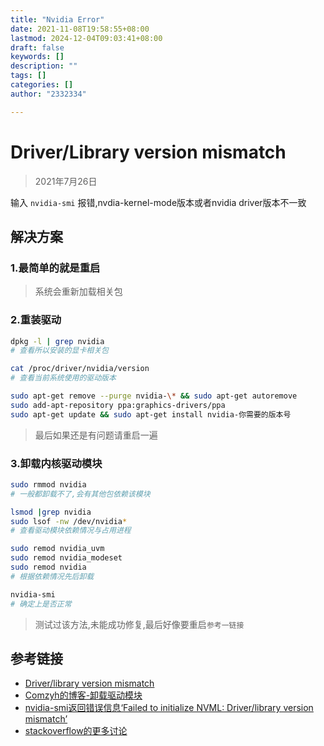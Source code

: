 ```yaml
---
title: "Nvidia Error"
date: 2021-11-08T19:58:55+08:00
lastmod: 2024-12-04T09:03:41+08:00
draft: false
keywords: []
description: ""
tags: []
categories: []
author: "2332334"

---
```

<!--more-->

# Driver/Library version mismatch

> 2021年7月26日

输入 `nvidia-smi` 报错,nvdia-kernel-mode版本或者nvidia driver版本不一致

## 解决方案

### 1.最简单的就是重启

> 系统会重新加载相关包

### 2.重装驱动

```bash
dpkg -l | grep nvidia
# 查看所以安装的显卡相关包

cat /proc/driver/nvidia/version
# 查看当前系统使用的驱动版本

sudo apt-get remove --purge nvidia-\* && sudo apt-get autoremove
sudo add-apt-repository ppa:graphics-drivers/ppa
sudo apt-get update && sudo apt-get install nvidia-你需要的版本号
```

> 最后如果还是有问题请重启一遍

### 3.卸载内核驱动模块

```bash
sudo rmmod nvidia
# 一般都卸载不了,会有其他包依赖该模块

lsmod |grep nvidia
sudo lsof -nw /dev/nvidia*
# 查看驱动模块依赖情况与占用进程

sudo remod nvidia_uvm
sudo remod nvidia_modeset
sudo remod nvidia
# 根据依赖情况先后卸载

nvidia-smi
# 确定上是否正常
```

> 测试过该方法,未能成功修复,最后好像要重启`参考一链接`

## 参考链接

+ [Driver/library version mismatch](https://blog.csdn.net/ykf173/article/details/116230368)
+ [Comzyh的博客-卸载驱动模块](https://comzyh.com/blog/archives/967/)
+ [nvidia-smi返回错误信息‘Failed to initialize NVML: Driver/library version mismatch’](https://spring-quan.github.io/2019/03/29/nvidia-smi%E8%BF%94%E5%9B%9E%E9%94%99%E8%AF%AF%E4%BF%A1%E6%81%AF%E2%80%98Failed-to-initialize-NVML-Driver-library-version-mismatch%E2%80%99/)
+ [stackoverflow的更多讨论](https://stackoverflow.com/questions/43022843/nvidia-nvml-driver-library-version-mismatch)
